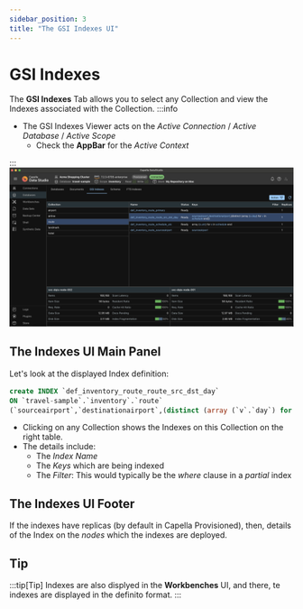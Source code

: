 ```yaml
---
sidebar_position: 3
title: "The GSI Indexes UI"
---
```


# GSI Indexes

The **GSI Indexes** Tab allows you to select any Collection and view the Indexes associated with the Collection.
:::info

- The GSI Indexes Viewer acts on the _Active Connection_ / _Active Database_ / _Active Scope_
  - Check the **AppBar** for the _Active Context_

:::
![indexes-provisoned](/img/databases/provisioned-indexes.png)

## The Indexes UI Main Panel

Let's look at the displayed Index definition:

```sql
create INDEX `def_inventory_route_route_src_dst_day`
ON `travel-sample`.`inventory`.`route`
(`sourceairport`,`destinationairport`,(distinct (array (`v`.`day`) for `v` in `schedule` end)))
```

- Clicking on any Collection shows the Indexes on this Collection on the right table.
- The details include:
  - The _Index Name_
  - The _Keys_ which are being indexed
  - The _Filter_: This would typically be the _where_ clause in a _partial_ index

## The Indexes UI Footer

If the indexes have replicas (by default in Capella Provisioned), then, details of the Index on the _nodes_ which the indexes are deployed.

## Tip

:::tip[Tip]
Indexes are also displyed in the **Workbenches** UI, and there, te indexes are displayed in the definito format.
:::
